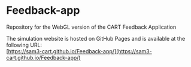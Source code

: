 # Feedback-app
Repository for the WebGL version of the CART Feedback Application

The simulation website is hosted on GitHub Pages and is available at the following URL:\
  [https://sam3-cart.github.io/Feedback-app/](https://sam3-cart.github.io/Feedback-app/)
